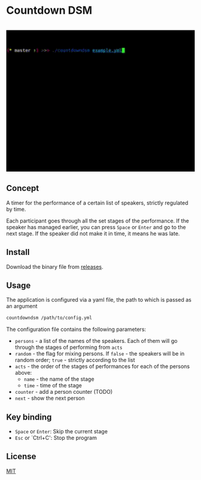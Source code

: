 # Countdown DSM

<p align="center">
  <br>
  <img src="demo.gif" width="600" alt="CountdownDSM Demo">
  <br>
</p>

## Concept

A timer for the performance of a certain list of speakers, strictly regulated by time.

Each participant goes through all the set stages of the performance. If the speaker has managed earlier, you can press
`Space` or `Enter` and go to the next stage. If the speaker did not make it in time, it means he was late.

## Install

Download the binary file from [releases](https://github.com/Piknik1990/countdowndsm/releases).

## Usage

The application is configured via a yaml file, the path to which is passed as an argument

```sh
countdowndsm /path/to/config.yml
```

The configuration file contains the following parameters:

* `persons` - a list of the names of the speakers. Each of them will go through the stages of performing from `acts`
* `random` - the flag for mixing persons. If `false` - the speakers will be in random order; `true` - strictly according to the list
* `acts` - the order of the stages of performances for each of the persons above:
  * `name` - the name of the stage
  * `time` - time of the stage
* `counter` - add a person counter (TODO)
* `next` - show the next person

## Key binding

* `Space` or `Enter`: Skip the current stage
* `Esc` or `Ctrl+C': Stop the program

## License

[MIT](LICENSE)
